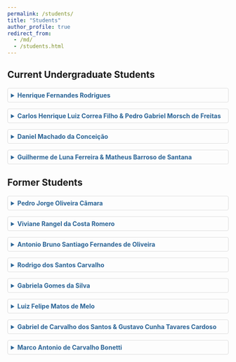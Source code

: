 ```yaml
---
permalink: /students/
title: "Students"
author_profile: true
redirect_from: 
  - /md/
  - /students.html
---
```


## Current Undergraduate Students

<!-- Add your current students here following the same pattern as below -->

<details>
  <summary>Henrique Fernandes Rodrigues</summary>
  <div class="student-details">
    <strong>Degree</strong>: Master of Informatics<br>
    <strong>University</strong>: UFRJ<br>
    <strong>Supervisors</strong>: Giseli Rabello Lopes & Paulo Mann
  </div>
</details>

<details>
  <summary>Carlos Henrique Luiz Correa Filho & Pedro Gabriel Morsch de Freitas</summary>
  <div class="student-details">
    <strong>Degree</strong>: Bachelor of Computer Science<br>
    <strong>University</strong>: UFRJ<br>
    <strong>Supervisors</strong>: Paulo Mann
  </div>
</details>

<details>
  <summary>Daniel Machado da Conceição</summary>
  <div class="student-details">
    <strong>Degree</strong>: Bachelor of Computer Science<br>
    <strong>University</strong>: UFRJ<br>
    <strong>Supervisors</strong>: Paulo Mann
  </div>
</details>

<details>
  <summary>Guilherme de Luna Ferreira & Matheus Barroso de Santana</summary>
  <div class="student-details">
    <strong>Degree</strong>: Bachelor of Computer Science<br>
    <strong>University</strong>: UFRJ<br>
    <strong>Supervisors</strong>: Paulo Mann
  </div>
</details>

## Former Students

<details>
  <summary>Pedro Jorge Oliveira Câmara</summary>
  <div class="student-details">
    <strong>Title</strong>: Neural Network Hyperparameter Optimization Using Evolutionary Algorithms<br>
    <strong>Year</strong>: 2025<br>
    <strong>Degree</strong>: Bachelor of Computer Science<br>
    <strong>University</strong>: UFRJ<br>
    <strong>Supervisors</strong>: Carolina Marcelino & Paulo Mann
  </div>
</details>

<details>
  <summary>Viviane Rangel da Costa Romero</summary>
  <div class="student-details">
    <strong>Title</strong>: Investigating the Polarity of Opportunities and Risks in the Financial Domain With Gemini<br>
    <strong>Year</strong>: 2025<br>
    <strong>Degree</strong>: Bachelor of Computer Science<br>
    <strong>University</strong>: UFF<br>
    <strong>Supervisors</strong>: Aline Paes & Paulo Mann
  </div>
</details>

<details>
  <summary>Antonio Bruno Santiago Fernandes de Oliveira</summary>
  <div class="student-details">
    <strong>Title</strong>: Analysis and collection of information for the development of SAPO - Online Psychological Assistance System<br>
    <strong>Year</strong>: 2024<br>
    <strong>Degree</strong>: Bachelor of Information Systems<br>
    <strong>University</strong>: UFF<br>
    <strong>Supervisors</strong>: Rodrigo S. Monteiro & Paulo Mann
  </div>
</details>

<details>
  <summary>Rodrigo dos Santos Carvalho</summary>
  <div class="student-details">
    <strong>Title</strong>: A system for monitoring depression symptoms from posts on social media<br>
    <strong>Year</strong>: 2022<br>
    <strong>Degree</strong>: Bachelor of Information Systems<br>
    <strong>University</strong>: UFF<br>
    <strong>Supervisors</strong>: Rodrigo S. Monteiro & Paulo Mann
  </div>
</details>

<details>
  <summary>Gabriela Gomes da Silva</summary>
  <div class="student-details">
    <strong>Title</strong>: University and Mental Health: Detecting Depression Symptoms from Tweets<br>
    <strong>Year</strong>: 2021<br>
    <strong>Degree</strong>: Bachelor of Computer Science<br>
    <strong>University</strong>: UFF<br>
    <strong>Supervisors</strong>: Aline Paes & Paulo Mann
  </div>
</details>

<details>
  <summary>Luiz Felipe Matos de Melo</summary>
  <div class="student-details">
    <strong>Title</strong>: Tracing for Depression Topics in Reddit<br>
    <strong>Year</strong>: 2021<br>
    <strong>Degree</strong>: Bachelor of Computer Science<br>
    <strong>University</strong>: UFF<br>
    <strong>Supervisors</strong>: Aline Paes & Paulo Mann
  </div>
</details>

<details>
  <summary>Gabriel de Carvalho dos Santos & Gustavo Cunha Tavares Cardoso</summary>
  <div class="student-details">
    <strong>Title</strong>: Brazilian Government News and Exchange Rate Variation: a correlation study using Word Embeddings and Neural Networks<br>
    <strong>Year</strong>: 2020<br>
    <strong>Degree</strong>: Bachelor of Computer Engineering<br>
    <strong>University</strong>: INFNET Institute<br>
    <strong>Supervisors</strong>: Yona Lopes & Paulo Mann
  </div>
</details>

<details>
  <summary>Marco Antonio de Carvalho Bonetti</summary>
  <div class="student-details">
    <strong>Title</strong>: Received your letter: analysis of Van Gogh letters with machine learning<br>
    <strong>Year</strong>: 2018<br>
    <strong>Degree</strong>: Bachelor of Information Systems<br>
    <strong>University</strong>: UFF<br>
    <strong>Supervisors</strong>: Aline Paes & Paulo Mann
  </div>
</details>

<style>
details {
  margin: 1em 0;
  padding: 0.5em;
  border: 1px solid #ddd;
  border-radius: 4px;
}

summary {
  cursor: pointer;
  font-weight: bold;
  color: #2a6496;
}

.student-details {
  margin-top: 0.5em;
  padding-left: 1em;
  border-left: 3px solid #2a6496;
  line-height: 1.6;
}
</style>